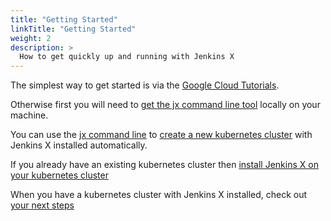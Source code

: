 ```yaml
---
title: "Getting Started"
linkTitle: "Getting Started"
weight: 2
description: >
  How to get quickly up and running with Jenkins X
---
```


The simplest way to get started is via the [Google Cloud Tutorials](tutorials).

Otherwise first you will need to [get the jx command line tool](install) locally on your machine.

You can use the [jx command line](/commands/jx/#jx) to [create a new kubernetes cluster](create-cluster) with Jenkins X  installed automatically.

If you already have an existing kubernetes cluster then [install Jenkins X on your kubernetes cluster](install-on-cluster)

When you have a kubernetes cluster with Jenkins X installed, check out [your next steps](/docs/getting-started/next/)
